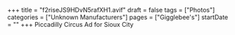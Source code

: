 +++
title = "f2riseJS9HDvN5rafXH1.avif"
draft = false
tags = ["Photos"]
categories = ["Unknown Manufacturers"]
pages = ["Gigglebee's"]
startDate = ""
+++
Piccadilly Circus Ad for Sioux City

